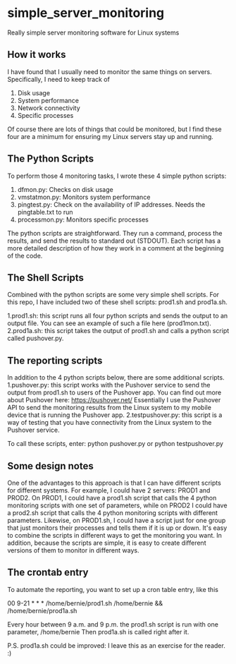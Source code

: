 # simple_server_monitoring
Really simple server monitoring software for Linux systems

## How it works
I have found that I usually need to monitor the same things on servers. 
Specifically, I need to keep track of 
1. Disk usage
2. System performance
3. Network connectivity
4. Specific processes

Of course there are lots of things that could be monitored, but I find these four are a 
minimum for ensuring my Linux servers stay up and running.

## The Python Scripts

To perform those 4 monitoring tasks, I wrote these 4 simple python scripts: 

1. dfmon.py: Checks on disk usage
2. vmstatmon.py: Monitors system performance
3. pingtest.py: Check on the availability of IP addresses. Needs the pingtable.txt to run
4. processmon.py: Monitors specific processes

The python scripts are straightforward. They run a command, process the
results, and send the results to standard out (STDOUT). Each script has a more detailed
description of how they work in a comment at the beginning of the code.

## The Shell Scripts

Combined with the python scripts are some very simple shell scripts. For this repo, I have
included two of these shell scripts: prod1.sh and prod1a.sh. 

1.prod1.sh: this script runs all four python scripts and sends the output to an output 
file. You can see an example of such a file here (prod1mon.txt).
2.prod1a.sh: this script takes the output of prod1.sh and calls a python script called
pushover.py.

## The reporting scripts
In addition to the 4 python scripts below, there are some additional scripts.
1.pushover.py: this script works with the Pushover service to send the output from prod1.sh
to users of the Pushover app. You can find out more about Pushover here: https://pushover.net/
Essentially I use the Pushover API to send the monitoring results from the Linux system
to my mobile device that is running the Pushover app. 
2.testpushover.py: this script is a way of testing that you have connectivity from the 
Linux system to the Pushover service.

To call these scripts, enter: python pushover.py or python testpushover.py

## Some design notes
One of the advantages to this approach is that I can have different scripts for 
different systems. For example, I could have 2 servers: PROD1 and PROD2. On PROD1, I could
have a prod1.sh script that calls the 4 python monitoring scripts with one set of 
parameters, while on PROD2 I could have a prod2.sh script that calls the 4 python monitoring
scripts with different parameters. 
Likewise, on PROD1.sh, I could have a script just for one group that just monitors 
their processes and tells them if it is up or down. 
It's easy to combine the scripts in different ways to get the monitoring you want.
In addition, because the scripts are simple, it is easy to create different versions of 
them to monitor in different ways.

## The crontab entry
To automate the reporting, you want to set up a cron table entry, like this

00 9-21 * * * /home/bernie/prod1.sh /home/bernie && /home/bernie/prod1a.sh

Every hour between 9 a.m. and 9 p.m. the prod1.sh script is run with one parameter, /home/bernie
Then prod1a.sh is called right after it. 

P.S. prod1a.sh could be improved: I leave this as an exercise for the reader. :)
